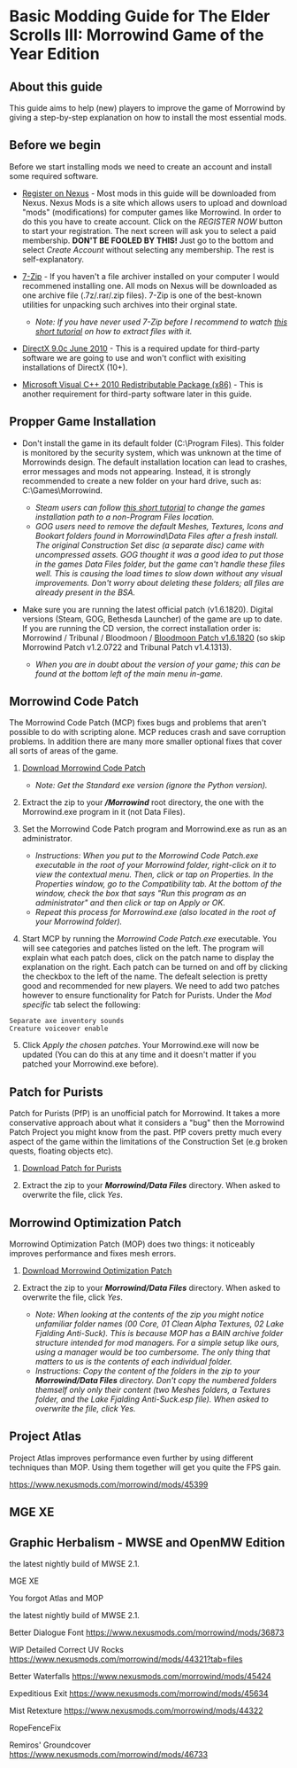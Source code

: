 # Basic Modding Guide for The Elder Scrolls III: Morrowind Game of the Year Edition

## About this guide
This guide aims to help (new) players to improve the game of Morrowind by giving a step-by-step explanation on how to install the most essential mods.

## Before we begin
Before we start installing mods we need to create an account and install some required software.

* [Register on Nexus](https://www.nexusmods.com/signup) - Most mods in this guide will be downloaded from Nexus. Nexus Mods is a site which allows users to upload and download "mods" (modifications) for computer games like Morrowind. In order to do this you have to create account. Click on the *REGISTER NOW* button to start your registration. The next screen will ask you to select a paid membership. **DON'T BE FOOLED BY THIS!** Just go to the bottom and select *Create Account* without selecting any membership. The rest is self-explanatory.

* [7-Zip](https://www.7-zip.org/download.html) - If you haven't a file archiver installed on your computer I would recommened installing one. All mods on Nexus will be downloaded as one archive file (.7z/.rar/.zip files). 7-Zip is one of the best-known utilities for unpacking such archives into their orginal state.
     - *Note: If you have never used 7-Zip before I recommend to watch [this short tutorial](https://www.youtube.com/watch?v=WCxbEQo3Zhg) on how to extract files with it.*

* [DirectX 9.0c June 2010](https://www.microsoft.com/en-us/download/details.aspx?id=8109) - This is a required update for third-party software we are going to use and won't conflict with exisiting installations of DirectX (10+).

* [Microsoft Visual C++ 2010 Redistributable Package (x86)](https://www.microsoft.com/en-us/download/details.aspx?id=8109) - This is another requirement for third-party software later in this guide.

## Propper Game Installation
- Don't install the game in its default folder (C:\Program Files). This folder is monitored by the security system, which was unknown at the time of Morrowinds design. The default installation location can lead to crashes, error messages and mods not appearing. Instead, it is strongly recommended to create a new folder on your hard drive, such as: C:\Games\Morrowind.
     - *Steam users can follow [this short tutorial](https://www.youtube.com/watch?v=hV1UbXLTsy0) to change the games installation path to a non-Program Files location.*
     - *GOG users need to remove the default Meshes, Textures, Icons and Bookart folders found in Morrowind\Data Files after a fresh install. The original Construction Set disc (a separate disc) came with uncompressed assets. GOG thought it was a good idea to put those in the games Data Files folder, but the game can't handle these files well. This is causing the load times to slow down without any visual improvements. Don't worry about deleting these folders; all files are already present in the BSA.*

- Make sure you are running the latest official patch (v1.6.1820). Digital versions (Steam, GOG, Bethesda Launcher) of the game are up to date. If you are running the CD version, the correct installation order is: Morrowind / Tribunal / Bloodmoon / [Bloodmoon Patch v1.6.1820](https://cdn.bethsoft.com/elderscrolls/morrowind/patches/Bloodmoon_v1.6.1820.exe) (so skip Morrowind Patch v1.2.0722 and Tribunal Patch v1.4.1313).
     - *When you are in doubt about the version of your game; this can be found at the bottom left of the main menu in-game.*

## Morrowind Code Patch
The Morrowind Code Patch (MCP) fixes bugs and problems that aren't possible to do with scripting alone. MCP reduces crash and save corruption problems. In addition there are many more smaller optional fixes that cover all sorts of areas of the game.

1. [Download Morrowind Code Patch](https://www.nexusmods.com/morrowind/mods/19510)
     - *Note: Get the Standard exe version (ignore the Python version).*

2. Extract the zip to your ***/Morrowind*** root directory, the one with the Morrowind.exe program in it (not Data Files).

3. Set the Morrowind Code Patch program and Morrowind.exe as run as an administrator.
     - *Instructions: When you put to the Morrowind Code Patch.exe executable in the root of your Morrowind folder, right-click on it to view the contextual menu. Then, click or tap on Properties. In the Properties window, go to the Compatibility tab. At the bottom of the window, check the box that says "Run this program as an administrator" and then click or tap on Apply or OK.*
     - *Repeat this process for Morrowind.exe (also located in the root of your Morrowind folder).*

4. Start MCP by running the *Morrowind Code Patch.exe* executable. You will see categories and patches listed on the left. The program will explain what each patch does, click on the patch name to display the explanation on the right. Each patch can be turned on and off by clicking the checkbox to the left of the name.
The defealt selection is pretty good and recommended for new players. We need to add two patches however to ensure functionality for Patch for Purists. Under the *Mod specific* tab select the following:
```
Separate axe inventory sounds
Creature voiceover enable
```
5. Click *Apply the chosen patches*. Your Morrowind.exe will now be updated (You can do this at any time and it doesn't matter if you patched your Morrowind.exe before).

## Patch for Purists
Patch for Purists (PfP) is an unofficial patch for Morrowind. It  takes a more conservative approach about what it considers a "bug" then the Morrowind Patch Project you might know from the past. PfP covers pretty much every aspect of the game within the limitations of the Construction Set (e.g broken quests, floating objects etc).

1. [Download Patch for Purists](https://www.nexusmods.com/morrowind/mods/45096)

2. Extract the zip to your ***Morrowind/Data Files*** directory. When asked to overwrite the file, click *Yes*.

## Morrowind Optimization Patch
Morrowind Optimization Patch (MOP) does two things: it noticeably improves performance and fixes mesh errors. 

1. [Download Morrowind Optimization Patch](https://www.nexusmods.com/morrowind/mods/45384)

2. Extract the zip to your ***Morrowind/Data Files*** directory. When asked to overwrite the file, click *Yes*.
     - *Note: When looking at the contents of the zip you might notice unfamiliar folder names (00 Core, 01 Clean Alpha Textures, 02 Lake Fjalding Anti-Suck). This is because MOP has a BAIN archive folder structure intended for mod managers. For a simple setup like ours, using a manager would be too cumbersome. The only thing that matters to us is the contents of each individual folder.*
     - *Instructions: Copy the content of the folders in the zip to your ***Morrowind/Data Files*** directory. Don't copy the numbered folders themself only only their content (two Meshes folders, a Textures folder, and the Lake Fjalding Anti-Suck.esp file). When asked to overwrite the file, click *Yes*.*

## Project Atlas
Project Atlas improves performance even further by using different techniques than MOP. Using them together will get you quite the FPS gain.

https://www.nexusmods.com/morrowind/mods/45399


## MGE XE


## Graphic Herbalism - MWSE and OpenMW Edition


the latest nightly build of MWSE 2.1.



MGE XE

You forgot Atlas and MOP

the latest nightly build of MWSE 2.1.

Better Dialogue Font
https://www.nexusmods.com/morrowind/mods/36873

WIP Detailed Correct UV Rocks
https://www.nexusmods.com/morrowind/mods/44321?tab=files

Better Waterfalls
https://www.nexusmods.com/morrowind/mods/45424

Expeditious Exit
https://www.nexusmods.com/morrowind/mods/45634

Mist Retexture
https://www.nexusmods.com/morrowind/mods/44322

RopeFenceFix

Remiros' Groundcover
https://www.nexusmods.com/morrowind/mods/46733
